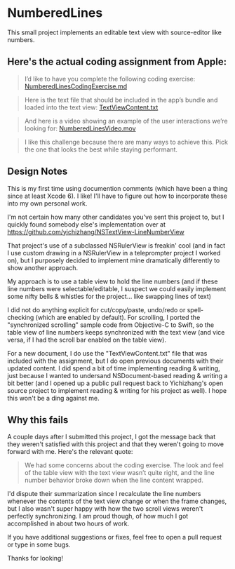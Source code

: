 #  NumberedLines

This small project implements an editable text view with source-editor like numbers.

## Here's the actual coding assignment from Apple:

>I’d like to have you complete the following coding exercise: [NumberedLinesCodingExercise.md](NumberedLinesCodingExercise.md)

>Here is the text file that should be included in the app’s bundle and loaded into the text view: [TextViewContent.txt](NumberedLines/TextViewContent.txt)

>And here is a video showing an example of the user interactions we’re looking for: [NumberedLinesVideo.mov](https://mail.deathstar.org/~myke/images/NumberedLinesVideo.mov)

>I like this challenge because there are many ways to achieve this. Pick the one that looks the best while staying performant.

## Design Notes

This is my first time using documention comments (which have been a thing since at least Xcode 6).  I like!  I'll have to figure out how to incorporate these into my own personal work.

I'm not certain how many other candidates you've sent this project to, but I quickly found somebody else's implementation over at https://github.com/yichizhang/NSTextView-LineNumberView 

That project's use of a subclassed NSRulerView is freakin' cool (and in fact I use custom drawing in a NSRulerView in a teleprompter project I worked on), but I purposely decided to implement mine dramatically differently to show another approach.  

My approach is to use a table view to hold the line numbers (and if these line numbers were selectable/editable, I suspect we could easily implement some nifty bells & whistles for the project... like swapping lines of text)

I did not do anything explicit for cut/copy/paste, undo/redo or spell-checking (which are enabled by default).  For scrolling, I ported the "synchronized scrolling" sample code from Objective-C to Swift, so the table view of line numbers keeps synchronized with the text view (and vice versa, if I had the scroll bar enabled on the table view).  

For a new document, I do use the "TextViewContent.txt" file that was included with the assignment, but I do open previous documents with their updated content.  I did spend a bit of time implementing reading & writing, just because I wanted to undersand NSDocument-based reading & writing a bit better (and I opened up a public pull request back to Yichizhang's open source project to implement reading & writing for his project as well).  I hope this won't be a ding against me.

## Why this fails

A couple days after I submitted this project, I got the message back that they weren't satisfied with this project and that they weren't going to move forward with me.  Here's the relevant quote:

>We had some concerns about the coding exercise. The look and feel of the table view with the text view wasn’t quite right, and the line number behavior broke down when the line content wrapped. 

I'd dispute their summarization since I recalculate the line numbers whenever the contents of the text view change or when the frame changes, but I also wasn't super happy with how the two scroll views weren't perfectly synchronizing.  I am proud though, of how much I got accomplished in about two hours of work.  

If you have additional suggestions or fixes, feel free to open a pull request or type in some bugs.

Thanks for looking!

